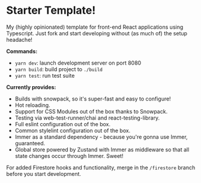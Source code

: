 # Starter Template!

My (highly opinionated) template for front-end React applications using Typescript. Just fork and start developing without (as much of) the setup headache!

**Commands:**

* `yarn dev`: launch development server on port 8080
* `yarn build`: build project to `./build`
* `yarn test`: run test suite

**Currently provides:**

* Builds with snowpack, so it's super-fast and easy to configure!
* Hot reloading.
* Support for CSS Modules out of the box thanks to Snowpack.
* Testing via web-test-runner/chai and react-testing-library.
* Full eslint configuration out of the box.
* Common stylelint configuration out of the box.
* Immer as a standard dependency - because you're gonna use Immer, guaranteed.
* Global store powered by Zustand with Immer as middleware so that all state changes occur through Immer. Sweet!

For added Firestore hooks and functionality, merge in the `/firestore` branch before you start development.

